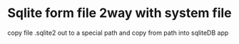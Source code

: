 # Sqlite form file 2way with system file
copy file .sqlite2 out to a special path and copy from path into sqliteDB app
